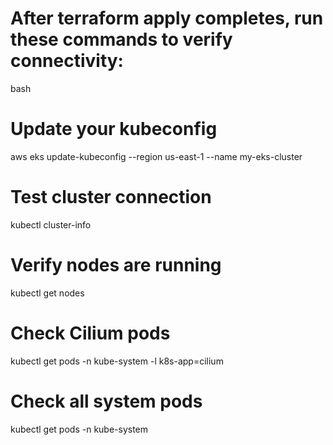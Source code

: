 # After terraform apply completes, run these commands to verify connectivity:
bash

# Update your kubeconfig
aws eks update-kubeconfig --region us-east-1 --name my-eks-cluster

# Test cluster connection
kubectl cluster-info

# Verify nodes are running
kubectl get nodes

# Check Cilium pods
kubectl get pods -n kube-system -l k8s-app=cilium

# Check all system pods
kubectl get pods -n kube-system
